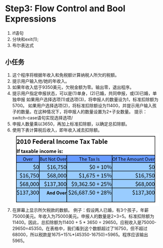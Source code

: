 # Step3: Flow Control and Bool Expressions
1. if语句
2. 分块和exit(1);
3. 布尔表达式
## 小任务
1. 这个程序将根据年收入和免税额计算纳税人所欠的税额。
2. 提示用户输入他/她的年收入。
3. 如果年收入低于9350美元，欠税金额为零。输出零，退出程序。
4. 提示用户指定申报状态，可以是(1)单身，(2)已婚，共同申报，或(3)已婚，单独申报
如果用户选择选项(1)或选项(3)，将申报人的数量设为1，标准扣除额为5700。
如果用户选择选项(2)，将标准扣除额设为11400，并提示用户输入孩子的数量。在这种情况下，将申报人的数量设置为2+子女数量。
提示：switch-case语句实现选择选项/
5. 申报人数量乘以3650，再加上标准扣除额，以确定总扣除额。
6. 使用下表计算税后收入，即年收入减去扣除额。
![8e27e10cc633545e437f6810bd25607d.png](../_resources/8e27e10cc633545e437f6810bd25607d.png)
7. 在屏幕上显示所欠税款的数额。
例子：假设两人已婚，有3个孩子，年薪75000美元。年收入为75000美元。申报人的数量是2+3=5。标准扣除额为11400。因此，总扣除额为11400 + 5 * 3650 = 29650。应税收入是75000-29650=45350。在表格中，我们看到这个数额超过了16750，但不超过68000，所以税款是1675+15%*(45350-16750)=5965。程序应该输出5965。